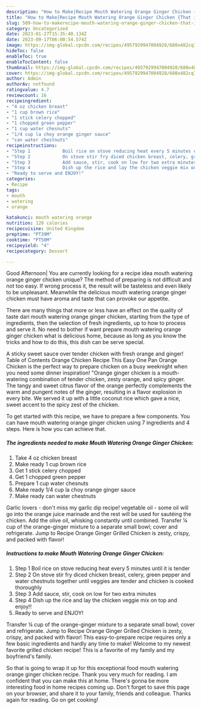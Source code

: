 ```yaml
---
description: "How to Make|Recipe Mouth Watering Orange Ginger Chicken {That is Simple"
title: "How to Make|Recipe Mouth Watering Orange Ginger Chicken {That is Simple"
slug: 509-how-to-makerecipe-mouth-watering-orange-ginger-chicken-that-is-simple
category: Uncategorized
date: 2023-01-27T15:35:40.134Z
date: 2023-09-17T06:00:54.574Z
image: https://img-global.cpcdn.com/recipes/4957929947004928/680x482cq70/mouth-watering-orange-ginger-chicken-recipe-main-photo.jpg
hideToc: false
enableToc: true
enableTocContent: false
thumbnail: https://img-global.cpcdn.com/recipes/4957929947004928/680x482cq70/mouth-watering-orange-ginger-chicken-recipe-main-photo.jpg
cover: https://img-global.cpcdn.com/recipes/4957929947004928/680x482cq70/mouth-watering-orange-ginger-chicken-recipe-main-photo.jpg
author: Admin
authorAv: notfound
ratingvalue: 4.7
reviewcount: 16
recipeingredient:
- "4 oz chicken breast"
- "1 cup brown rice"
- "1 stick celery chopped"
- "1 chopped green pepper"
- "1 cup water chesnuts"
- "1/4 cup la choy orange ginger sauce"
- "can water chestnuts"
recipeinstructions:
- "Step 1            Boil rice on stove reducing heat every 5 minutes until it is tender"
- "Step 2            On stove stir fry diced chicken breast, celery, green pepper and water chestnuts together until veggies are tender and chicken is cooked thoroughly"
- "Step 3            Add sauce, stir, cook on low for two extra minutes"
- "Step 4            Dish up the rice and lay the chicken veggie mix on top and enjoy!!"
- "Ready to serve and ENJOY!"
categories:
- Recipe
tags:
- mouth
- watering
- orange

katakunci: mouth watering orange 
nutrition: 120 calories
recipecuisine: United Kingdom
preptime: "PT39M"
cooktime: "PT50M"
recipeyield: "4"
recipecategory: Dessert

---
```



Good Afternoon| You are currently looking for a recipe idea mouth watering orange ginger chicken unique? The method of preparing is not difficult and not too easy. If wrong process it, the result will be tasteless and even likely to be unpleasant. Meanwhile the delicious mouth watering orange ginger chicken must have aroma and taste that can provoke our appetite.






There are many things that more or less have an effect on the quality of taste dari mouth watering orange ginger chicken, starting from the type of ingredients, then the selection of fresh ingredients, up to how to process and serve it. No need to bother if want prepare mouth watering orange ginger chicken what is delicious home, because as long as you know the tricks and how to do this, this dish can be serve special.


A sticky sweet sauce over tender chicken with fresh orange and ginger! Table of Contents Orange Chicken Recipe This Easy One Pan Orange Chicken is the perfect way to prepare chicken on a busy weeknight when you need some dinner inspiration! &#34;Orange ginger chicken is a mouth-watering combination of tender chicken, zesty orange, and spicy ginger. The tangy and sweet citrus flavor of the orange perfectly complements the warm and pungent notes of the ginger, resulting in a flavor explosion in every bite. We served it up with a little coconut rice which gave a nice, sweet accent to the spicy zest of the chicken.


To get started with this recipe, we have to prepare a few components. You can have mouth watering orange ginger chicken using 7 ingredients and 4 steps. Here is how you can achieve that.

<!--inarticleads1-->

##### The ingredients needed to make Mouth Watering Orange Ginger Chicken:

1. Take 4 oz chicken breast
1. Make ready 1 cup brown rice
1. Get 1 stick celery chopped
1. Get 1 chopped green pepper
1. Prepare 1 cup water chesnuts
1. Make ready 1/4 cup la choy orange ginger sauce
1. Make ready can water chestnuts


Garlic lovers - don&#39;t miss my garlic dip recipe! vegetable oil - some oil will go into the orange juice marinade and the rest will be used for sautéing the chicken. Add the olive oil, whisking constantly until combined. Transfer ¼ cup of the orange-ginger mixture to a separate small bowl; cover and refrigerate. Jump to Recipe Orange Ginger Grilled Chicken is zesty, crispy, and packed with flavor! 

<!--inarticleads2-->

##### Instructions to make Mouth Watering Orange Ginger Chicken:

1. Step 1            Boil rice on stove reducing heat every 5 minutes until it is tender
1. Step 2            On stove stir fry diced chicken breast, celery, green pepper and water chestnuts together until veggies are tender and chicken is cooked thoroughly
1. Step 3            Add sauce, stir, cook on low for two extra minutes
1. Step 4            Dish up the rice and lay the chicken veggie mix on top and enjoy!!
1. Ready to serve and ENJOY!

Transfer ¼ cup of the orange-ginger mixture to a separate small bowl; cover and refrigerate. Jump to Recipe Orange Ginger Grilled Chicken is zesty, crispy, and packed with flavor! This easy-to-prepare recipe requires only a few basic ingredients and hardly any time to make! Welcome to my newest favorite grilled chicken recipe! This is a favorite of my family and my boyfriend&#39;s family. 

So that is going to wrap it up for this exceptional food mouth watering orange ginger chicken recipe. Thank you very much for reading. I am confident that you can make this at home. There's gonna be more interesting food in home recipes coming up. Don't forget to save this page on your browser, and share it to your family, friends and colleague. Thanks again for reading. Go on get cooking!
